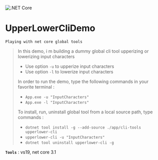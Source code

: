 ![.NET Core](https://github.com/aimenux/UpperLowerCliDemo/workflows/.NET%20Core/badge.svg)
# UpperLowerCliDemo
```
Playing with net core global tools
```
> In this demo, i m building a dummy global cli tool upperizing or lowerizing input characters
> - Use option `-u` to upperize input characters
> - Use option `-l` to lowerize input characters
>
> In order to run the demo, type the following commands in your favorite terminal : 
> - `App.exe -u "InputCharacters"`
> - `App.exe -l "InputCharacters"`
>
> To install, run, uninstall global tool from a local source path, type commands :
> - `dotnet tool install -g --add-source ./app/cli-tools upperlower-cli`
> - `upperlower-cli -u "InputCharacters"`
> - `dotnet tool uninstall upperlower-cli -g`

**`Tools`** : vs19, net core 3.1